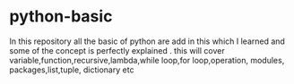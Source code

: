 # python-basic
In this repository all the basic of python are add in this which I learned and some of the concept is perfectly explained . this will cover variable,function,recursive,lambda,while loop,for loop,operation, modules, packages,list,tuple, dictionary etc
